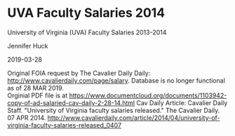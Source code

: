 # UVA Faculty Salaries 2014
University of Virginia (UVA) Faculty Salaries 2013-2014

Jennifer Huck

2019-03-28

Original FOIA request by The Cavalier Daily Daily: http://www.cavalierdaily.com/page/salary.  Database is no longer functional as of 28 MAR 2019.  
Orginial PDF file is at https://www.documentcloud.org/documents/1103942-copy-of-ad-salaried-cav-daily-2-28-14.html
Cav Daily Article: Cavalier Daily Staff.  "University of Virginia faculty salaries released."  The Cavalier Daily. 07 APR 2014. http://www.cavalierdaily.com/article/2014/04/university-of-virginia-faculty-salaries-released_0407 
